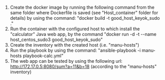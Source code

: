 1. Create the docker image by running the following command from the same folder where Dockerfile is saved (see "Host_container" folder for details) by using the command: "docker build -t good_host_keyok_sudo ."
2. Run the container with the configured host to which install the "calculator" Java web app, by the command "docker run -d -t --name host_centos_sudo3 good_host_keyok_sudo"
3. Create the inventory with the created host (i.e. "manu-hosts")
4. Run the playbook by using the command: "ansible-playbook -i manu-hosts playbook-calc.yml"
5. The web app can be tested by using the following url: http://172.17.0.5:8080/sum?a=11&b=18 (according to the "manu-hosts" inventory)
